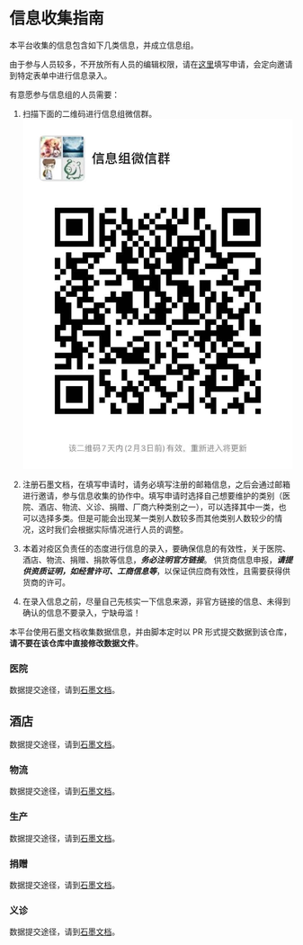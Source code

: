 # 信息收集指南

本平台收集的信息包含如下几类信息，并成立信息组。

由于参与人员较多，不开放所有人员的编辑权限，请在[这里](https://shimo.im/forms/YVJkGrGCWwQPTpqY/fill)填写申请，会定向邀请到特定表单中进行信息录入。

有意愿参与信息组的人员需要：
1. 扫描下面的二维码进行信息组微信群。
![QRCode](./static/QRCode.jpeg)

2. 注册石墨文档，在填写申请时，请务必填写注册的邮箱信息，之后会通过邮箱进行邀请，参与信息收集的协作中。填写申请时选择自己想要维护的类别（医院、酒店、物流、义诊、捐赠、厂商六种类别之一），可以选择其中一类，也可以选择多类。但是可能会出现某一类别人数较多而其他类别人数较少的情况，这时我们会根据实际情况进行人员的调整。

3. 本着对疫区负责任的态度进行信息的录入，要确保信息的有效性，关于医院、酒店、物流、捐赠、捐款等信息，**_务必注明官方链接_**。
供货商信息申报，**_请提供资质证明，如经营许可、工商信息等_**，以保证供应商有效性，且需要获得供货商的许可。

4. 在录入信息之前，尽量自己先核实一下信息来源，非官方链接的信息、未得到确认的信息不要录入，宁缺毋滥！

本平台使用石墨文档收集数据信息，并由脚本定时以 PR 形式提交数据到该仓库，**请不要在该仓库中直接修改数据文件**。


### 医院

数据提交途径，请到[石墨文档](https://shimo.im/sheets/k399pHyt6HKvW6xR/MODOC/)。

## 酒店

数据提交途径，请到[石墨文档](https://shimo.im/sheets/Hd9C3QytrJK3RWxG/z1rye/ )。

### 物流

数据提交途径，请到[石墨文档](https://shimo.im/sheets/RTHXp3ghtKXY3GcC/MODOC/)。

### 生产

数据提交途径，请到[石墨文档](https://shimo.im/sheets/pchvJ6ddyRHHdXtv/MODOC/ )。

### 捐赠

数据提交途径，请到[石墨文档](https://shimo.im/sheets/W3gxW6cwkYTDY6DD/)。

### 义诊

数据提交途径，请到[石墨文档](https://shimo.im/sheets/JgXjYCJJTRQxJ3GP/MODOC/ )。

